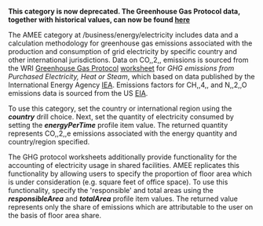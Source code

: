 **This category is now deprecated. The Greenhouse Gas Protocol data,
together with historical values, can now be found
[here](Greenhouse_Gas_Protocol_international_electricity)**

The AMEE category at /business/energy/electricity includes data and a
calculation methodology for greenhouse gas emissions associated with the
production and consumption of grid electricity by specific country and
other international jurisdictions. Data on CO,,2,, emissions is sourced
from the WRI [Greenhouse Gas Protocol](Greenhouse_Gas_Protocol)
[worksheet](http://www.ghgprotocol.org/calculation-tools/all-tools) for
*GHG emissions from Purchased Electricity, Heat or Steam*, which based
on data published by the International Energy Agency
[IEA](http://www.iea.org/index.asp). Emissions factors for CH,,4,, and
N,,2,,O emissions data is sourced from the US
[EIA](http://www.eia.doe.gov/oiaf/1605/excel/electricity_factors_99-02country.xls).

To use this category, set the country or international region using the
***country*** drill choice. Next, set the quantity of electricity
consumed by setting the ***energyPerTime*** profile item value. The
returned quantity represents CO,,2,,e emissions associated with the
energy quantity and country/region specified.

The GHG protocol worksheets additionally provide functionality for the
accounting of electricity usage in shared facilities. AMEE replicates
this functionality by allowing users to specify the proportion of floor
area which is under consideration (e.g. square feet of office space). To
use this functionality, specify the 'responsible' and total areas using
the ***responsibleArea*** and ***totalArea*** profile item values. The
returned value represents only the share of emissions which are
attributable to the user on the basis of floor area share.
